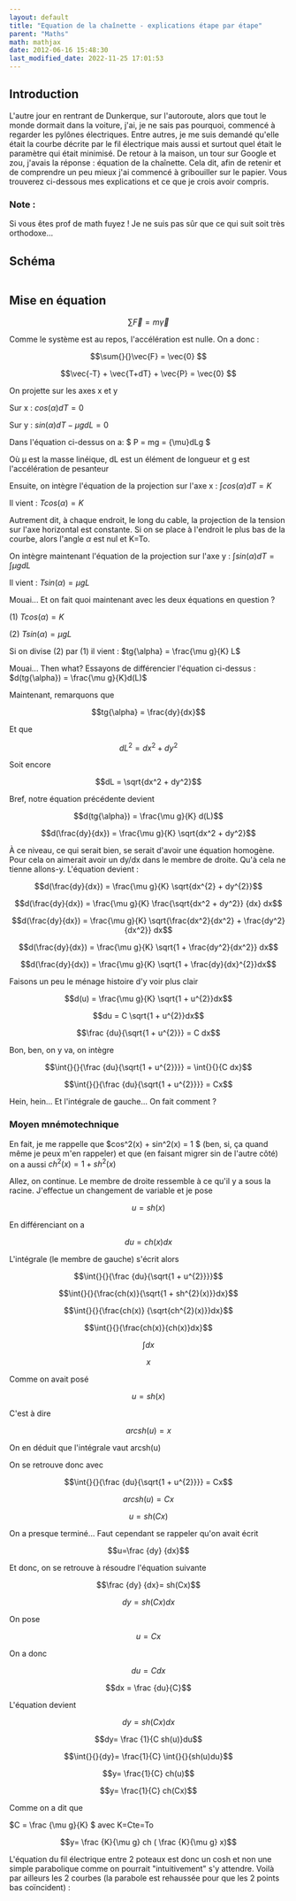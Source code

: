 ```yaml
---
layout: default
title: "Equation de la chaînette - explications étape par étape"
parent: "Maths"
math: mathjax
date: 2012-06-16 15:48:30
last_modified_date: 2022-11-25 17:01:53
---
```


## Introduction

L'autre jour en rentrant de Dunkerque, sur l'autoroute, alors que tout le monde dormait dans la voiture, j'ai, je ne sais pas pourquoi, commencé à regarder les pylônes électriques. Entre autres, je me suis demandé qu'elle était la courbe décrite par le fil électrique mais aussi et surtout quel était le paramètre qui était minimisé. De retour à la maison, un tour sur Google et zou, j'avais la réponse : équation de la chaînette. Cela dit, afin de retenir et de comprendre un peu mieux j'ai commencé à gribouiller sur le papier. Vous trouverez ci-dessous mes explications et ce que je crois avoir compris.

### Note :

Si vous êtes prof de math fuyez ! Je ne suis pas sûr que ce qui suit soit très orthodoxe...

## Schéma

<div align="center">
<img src="./assets/schema.webp" alt="" loading="lazy"/>
</div>

## Mise en équation

$$\sum{}{}\vec{F} = m \vec{\gamma} $$

Comme le système est au repos, l'accélération est nulle. On a donc :

$$\sum{}{}\vec{F} = \vec{0} $$

$$\vec{-T} + \vec{T+dT} + \vec{P} = \vec{0} $$

On projette sur les axes x et y

Sur x : $cos(\alpha)dT = 0$

Sur y : $sin(\alpha)dT - {\mu}gdL = 0$

Dans l'équation ci-dessus on a: $ P = mg = {\mu}dLg $

Où μ est la masse linéique, dL est un élément de longueur et g est l'accélération de pesanteur

Ensuite, on intègre l'équation de la projection sur l'axe x : $\int{}{}{cos(\alpha)dT} = K$

Il vient : $Tcos(\alpha) = K$

Autrement dit, à chaque endroit, le long du cable, la projection de la tension sur l'axe horizontal est constante. Si on se place à l'endroit le plus bas de la courbe, alors l'angle $\alpha$ est nul et K=To.

On intègre maintenant l'équation de la projection sur l'axe y : $\int{}{}{sin(\alpha)dT} = \int{}{}{{\mu}gdL}$

Il vient : $Tsin(\alpha) = {\mu}gL$

Mouai... Et on fait quoi maintenant avec les deux équations en question ?

(1) $Tcos(\alpha) = K$

(2) $Tsin(\alpha) = {\mu}gL$

Si on divise (2) par (1) il vient : $tg{\alpha} = \frac{\mu g}{K} L$

Mouai... Then what? Essayons de différencier l'équation ci-dessus : $d(tg{\alpha}) = \frac{\mu g}{K}d(L)$

Maintenant, remarquons que

$$tg{\alpha} = \frac{dy}{dx}$$

Et que

$$dL^2 = dx^2 + dy^2$$

Soit encore

$$dL = \sqrt{dx^2 + dy^2}$$

Bref, notre équation précédente devient

$$d(tg{\alpha}) = \frac{\mu g}{K} d(L)$$

$$d(\frac{dy}{dx}) = \frac{\mu g}{K} \sqrt{dx^2 + dy^2}$$

À ce niveau, ce qui serait bien, se serait d'avoir une équation homogène. Pour cela on aimerait avoir un dy/dx dans le membre de droite. Qu'à cela ne tienne allons-y. L'équation devient :

$$d(\frac{dy}{dx}) = \frac{\mu g}{K} \sqrt{dx^{2} + dy^{2}}$$

$$d(\frac{dy}{dx}) = \frac{\mu g}{K} \frac{\sqrt{dx^2 + dy^2}} {dx} dx$$

$$d(\frac{dy}{dx}) = \frac{\mu g}{K} \sqrt{\frac{dx^2}{dx^2} + \frac{dy^2}{dx^2}} dx$$

$$d(\frac{dy}{dx}) = \frac{\mu g}{K} \sqrt{1 + \frac{dy^2}{dx^2}} dx$$

$$d(\frac{dy}{dx}) = \frac{\mu g}{K} \sqrt{1 + \frac{dy}{dx}^{2}}dx$$

Faisons un peu le ménage histoire d'y voir plus clair

$$d(u) = \frac{\mu g}{K} \sqrt{1 + u^{2}}dx$$

$$du = C \sqrt{1 + u^{2}}dx$$

$$\frac {du}{\sqrt{1 + u^{2}}} = C dx$$

Bon, ben, on y va, on intègre

$$\int{}{}{\frac {du}{\sqrt{1 + u^{2}}}} = \int{}{}{C dx}$$

$$\int{}{}{\frac {du}{\sqrt{1 + u^{2}}}} = Cx$$

Hein, hein... Et l'intégrale de gauche... On fait comment ?

### Moyen mnémotechnique

En fait, je me rappelle que $cos^2(x) + sin^2(x) = 1 $ (ben, si, ça quand même je peux m'en rappeler) et que (en faisant migrer sin de l'autre côté) on a aussi $ch^{2}(x) = 1 + sh^{2}(x)$

Allez, on continue. Le membre de droite ressemble à ce qu'il y a sous la racine. J'effectue un changement de variable et je pose

$$u = sh(x)$$

En différenciant on a

$$du = ch(x)dx$$

L'intégrale (le membre de gauche) s'écrit alors

$$\int{}{}{\frac {du}{\sqrt{1 + u^{2}}}}$$

$$\int{}{}{\frac{ch(x)}{\sqrt{1 + sh^{2}(x)}}dx}$$

$$\int{}{}{\frac{ch(x)} {\sqrt{ch^{2}(x)}}dx}$$

$$\int{}{}{\frac{ch(x)}{ch(x)}dx}$$

$$\int{}{}{dx}$$

$$x$$

Comme on avait posé

$$u = sh(x)$$

C'est à dire

$$arcsh(u) = x$$

On en déduit que l'intégrale vaut arcsh(u)

On se retrouve donc avec

$$\int{}{}{\frac {du}{\sqrt{1 + u^{2}}}} = Cx$$

$$arcsh(u)= Cx$$

$$u= sh(Cx)$$

On a presque terminé... Faut cependant se rappeler qu'on avait écrit

$$u=\frac {dy} {dx}$$

Et donc, on se retrouve à résoudre l'équation suivante

$$\frac {dy} {dx}= sh(Cx)$$

$$dy= sh(Cx)dx$$

On pose

$$u = Cx$$

On a donc

$$du = Cdx$$

$$dx = \frac {du}{C}$$

L'équation devient

$$dy= sh(Cx)dx$$

$$dy= \frac {1}{C sh(u)}du$$

$$\int{}{}{dy}= \frac{1}{C} \int{}{}{sh(u)du}$$

$$y= \frac{1}{C} ch(u)$$

$$y= \frac{1}{C} ch(Cx)$$

Comme on a dit que

$C = \frac {\mu g}{K} $ avec K=Cte=To

$$y= \frac {K}{\mu g} ch ( \frac {K}{\mu g} x)$$

L'équation du fil électrique entre 2 poteaux est donc un cosh et non une simple parabolique comme on pourrait "intuitivement" s'y attendre. Voilà par ailleurs les 2 courbes (la parabole est rehaussée pour que les 2 points bas coïncident) :

<div align="center">
<img src="./assets/courbe.webp" alt="" loading="lazy"/>
</div>
